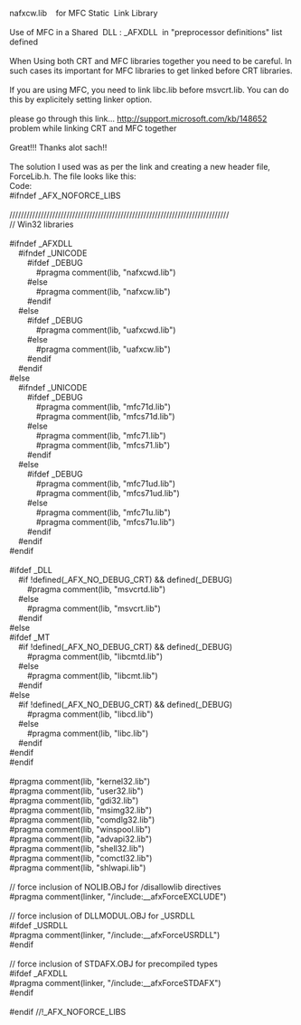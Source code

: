 nafxcw.lib&nbsp;&nbsp; &nbsp;for MFC Static&nbsp; Link Library<br /><br />Use of MFC in a Shared&nbsp; DLL : _AFXDLL&nbsp; in "preprocessor definitions" list defined<br /><br />When Using both CRT and MFC libraries together you need to be careful. In such cases its important for MFC libraries to get linked before CRT libraries.<br /><br />If you are using MFC, you need to link libc.lib before msvcrt.lib. You can do this by explicitely setting linker option.<br /><br />please go through this link... http://support.microsoft.com/kb/148652<br />problem while linking CRT and MFC together <br /><br />Great!!! Thanks alot sach!!<br /><br />The solution I used was as per the link and creating a new header file, ForceLib.h. The file looks like this:<br />Code:<br />#ifndef _AFX_NOFORCE_LIBS<br /><br />/////////////////////////////////////////////////////////////////////////////<br />// Win32 libraries<br /><br />#ifndef _AFXDLL<br />&nbsp;&nbsp; &nbsp;#ifndef _UNICODE<br />&nbsp;&nbsp; &nbsp;&nbsp;&nbsp; &nbsp;#ifdef _DEBUG<br />&nbsp;&nbsp; &nbsp;&nbsp;&nbsp; &nbsp;&nbsp;&nbsp; &nbsp;#pragma comment(lib, "nafxcwd.lib")<br />&nbsp;&nbsp; &nbsp;&nbsp;&nbsp; &nbsp;#else<br />&nbsp;&nbsp; &nbsp;&nbsp;&nbsp; &nbsp;&nbsp;&nbsp; &nbsp;#pragma comment(lib, "nafxcw.lib")<br />&nbsp;&nbsp; &nbsp;&nbsp;&nbsp; &nbsp;#endif<br />&nbsp;&nbsp; &nbsp;#else<br />&nbsp;&nbsp; &nbsp;&nbsp;&nbsp; &nbsp;#ifdef _DEBUG<br />&nbsp;&nbsp; &nbsp;&nbsp;&nbsp; &nbsp;&nbsp;&nbsp; &nbsp;#pragma comment(lib, "uafxcwd.lib")<br />&nbsp;&nbsp; &nbsp;&nbsp;&nbsp; &nbsp;#else<br />&nbsp;&nbsp; &nbsp;&nbsp;&nbsp; &nbsp;&nbsp;&nbsp; &nbsp;#pragma comment(lib, "uafxcw.lib")<br />&nbsp;&nbsp; &nbsp;&nbsp;&nbsp; &nbsp;#endif<br />&nbsp;&nbsp; &nbsp;#endif<br />#else<br />&nbsp;&nbsp; &nbsp;#ifndef _UNICODE<br />&nbsp;&nbsp; &nbsp;&nbsp;&nbsp; &nbsp;#ifdef _DEBUG<br />&nbsp;&nbsp; &nbsp;&nbsp;&nbsp; &nbsp;&nbsp;&nbsp; &nbsp;#pragma comment(lib, "mfc71d.lib")<br />&nbsp;&nbsp; &nbsp;&nbsp;&nbsp; &nbsp;&nbsp;&nbsp; &nbsp;#pragma comment(lib, "mfcs71d.lib")<br />&nbsp;&nbsp; &nbsp;&nbsp;&nbsp; &nbsp;#else<br />&nbsp;&nbsp; &nbsp;&nbsp;&nbsp; &nbsp;&nbsp;&nbsp; &nbsp;#pragma comment(lib, "mfc71.lib")<br />&nbsp;&nbsp; &nbsp;&nbsp;&nbsp; &nbsp;&nbsp;&nbsp; &nbsp;#pragma comment(lib, "mfcs71.lib")<br />&nbsp;&nbsp; &nbsp;&nbsp;&nbsp; &nbsp;#endif<br />&nbsp;&nbsp; &nbsp;#else<br />&nbsp;&nbsp; &nbsp;&nbsp;&nbsp; &nbsp;#ifdef _DEBUG<br />&nbsp;&nbsp; &nbsp;&nbsp;&nbsp; &nbsp;&nbsp;&nbsp; &nbsp;#pragma comment(lib, "mfc71ud.lib")<br />&nbsp;&nbsp; &nbsp;&nbsp;&nbsp; &nbsp;&nbsp;&nbsp; &nbsp;#pragma comment(lib, "mfcs71ud.lib")<br />&nbsp;&nbsp; &nbsp;&nbsp;&nbsp; &nbsp;#else<br />&nbsp;&nbsp; &nbsp;&nbsp;&nbsp; &nbsp;&nbsp;&nbsp; &nbsp;#pragma comment(lib, "mfc71u.lib")<br />&nbsp;&nbsp; &nbsp;&nbsp;&nbsp; &nbsp;&nbsp;&nbsp; &nbsp;#pragma comment(lib, "mfcs71u.lib")<br />&nbsp;&nbsp; &nbsp;&nbsp;&nbsp; &nbsp;#endif<br />&nbsp;&nbsp; &nbsp;#endif<br />#endif<br /><br />#ifdef _DLL<br />&nbsp;&nbsp; &nbsp;#if !defined(_AFX_NO_DEBUG_CRT) &amp;&amp; defined(_DEBUG)<br />&nbsp;&nbsp; &nbsp;&nbsp;&nbsp; &nbsp;#pragma comment(lib, "msvcrtd.lib")<br />&nbsp;&nbsp; &nbsp;#else<br />&nbsp;&nbsp; &nbsp;&nbsp;&nbsp; &nbsp;#pragma comment(lib, "msvcrt.lib")<br />&nbsp;&nbsp; &nbsp;#endif<br />#else<br />#ifdef _MT<br />&nbsp;&nbsp; &nbsp;#if !defined(_AFX_NO_DEBUG_CRT) &amp;&amp; defined(_DEBUG)<br />&nbsp;&nbsp; &nbsp;&nbsp;&nbsp; &nbsp;#pragma comment(lib, "libcmtd.lib")<br />&nbsp;&nbsp; &nbsp;#else<br />&nbsp;&nbsp; &nbsp;&nbsp;&nbsp; &nbsp;#pragma comment(lib, "libcmt.lib")<br />&nbsp;&nbsp; &nbsp;#endif<br />#else<br />&nbsp;&nbsp; &nbsp;#if !defined(_AFX_NO_DEBUG_CRT) &amp;&amp; defined(_DEBUG)<br />&nbsp;&nbsp; &nbsp;&nbsp;&nbsp; &nbsp;#pragma comment(lib, "libcd.lib")<br />&nbsp;&nbsp; &nbsp;#else<br />&nbsp;&nbsp; &nbsp;&nbsp;&nbsp; &nbsp;#pragma comment(lib, "libc.lib")<br />&nbsp;&nbsp; &nbsp;#endif<br />#endif<br />#endif<br /><br />#pragma comment(lib, "kernel32.lib")<br />#pragma comment(lib, "user32.lib")<br />#pragma comment(lib, "gdi32.lib")<br />#pragma comment(lib, "msimg32.lib")<br />#pragma comment(lib, "comdlg32.lib")<br />#pragma comment(lib, "winspool.lib")<br />#pragma comment(lib, "advapi32.lib")<br />#pragma comment(lib, "shell32.lib")<br />#pragma comment(lib, "comctl32.lib")<br />#pragma comment(lib, "shlwapi.lib")<br /><br />// force inclusion of NOLIB.OBJ for /disallowlib directives<br />#pragma comment(linker, "/include:__afxForceEXCLUDE")<br /><br />// force inclusion of DLLMODUL.OBJ for _USRDLL<br />#ifdef _USRDLL<br />#pragma comment(linker, "/include:__afxForceUSRDLL")<br />#endif<br /><br />// force inclusion of STDAFX.OBJ for precompiled types<br />#ifdef _AFXDLL<br />#pragma comment(linker, "/include:__afxForceSTDAFX")<br />#endif<br /><br />#endif //!_AFX_NOFORCE_LIBS<br /><br />